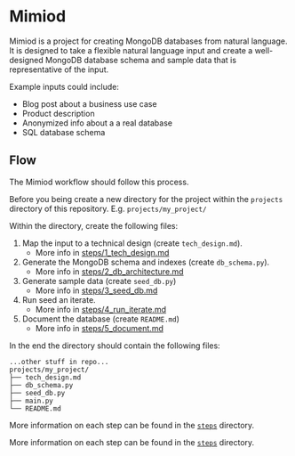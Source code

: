 # Mimiod

Mimiod is a project for creating MongoDB databases from natural language. It is designed to take a flexible natural language input and create a well-designed MongoDB database schema and sample data that is representative of the input.

Example inputs could include:
- Blog post about a business use case
- Product description
- Anonymized info about a a real database
- SQL database schema

## Flow 

The Mimiod workflow should follow this process.

Before you being create a new directory for the project within the `projects` directory of this repository. E.g. `projects/my_project/`

Within the directory, create the following files:

1. Map the input to a technical design (create `tech_design.md`).
   - More info in [steps/1_tech_design.md](./steps/1_tech_design.md)
2. Generate the MongoDB schema and indexes (create `db_schema.py`). 
   - More info in [steps/2_db_architecture.md](./steps/2_db_architecture.md)
3. Generate sample data (create `seed_db.py`)
   - More info in [steps/3_seed_db.md](./steps/3_seed_db.md)
4. Run seed an iterate.
   - More info in [steps/4_run_iterate.md](./steps/4_run_iterate.md)
5. Document the database (create `README.md`)
   - More info in [steps/5_document.md](./steps/5_document.md)

In the end the directory should contain the following files:

```
...other stuff in repo...
projects/my_project/
├── tech_design.md
├── db_schema.py
├── seed_db.py
├── main.py
└── README.md
```

More information on each step can be found in the [`steps`](steps) directory.

More information on each step can be found in the [`steps`](steps) directory.
